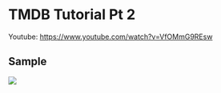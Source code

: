 # TMDB Tutorial Pt 2

Youtube: https://www.youtube.com/watch?v=VfOMmG9REsw

## Sample
<img src="https://github.com/jose-bamboo/tmdb_tutorial/blob/tmdb_part_one/github-images/intro.png"/>
